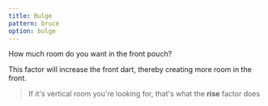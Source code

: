 ```yaml
---
title: Bulge
pattern: bruce
option: bulge
---
```


How much room do you want in the front pouch?

This factor will increase the front dart, thereby creating more room in the front.

> If it's vertical room you're looking for, that's what the **rise** factor does
